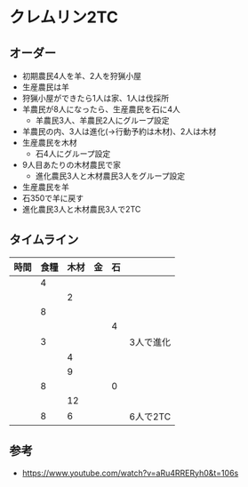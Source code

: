 # クレムリン2TC


## オーダー

- 初期農民4人を羊、2人を狩猟小屋
- 生産農民は羊
- 狩猟小屋ができたら1人は家、1人は伐採所
- 羊農民が8人になったら、生産農民を石に4人
    - 羊農民3人、羊農民2人にグループ設定
- 羊農民の内、3人は進化(→行動予約は木材)、2人は木材
- 生産農民を木材
    - 石4人にグループ設定
- 9人目あたりの木材農民で家
    - 進化農民3人と木材農民3人をグループ設定
- 生産農民を羊
- 石350で羊に戻す
- 進化農民3人と木材農民3人で2TC


## タイムライン

| 時間 | 食糧 | 木材 | 金  | 石  |           |
| ---- | ---- | ---- | --- | --- | --------- |
|      | 4    |      |     |     |           |
|      |      | 2    |     |     |           |
|      | 8    |      |     |     |           |
|      |      |      |     | 4   |           |
|      | 3    |      |     |     | 3人で進化 |
|      |      | 4    |     |     |           |
|      |      | 9    |     |     |           |
|      | 8    |      |     | 0   |           |
|      |      | 12   |     |     |           |
|      | 8    | 6    |     |     | 6人で2TC  |


## 参考

- <https://www.youtube.com/watch?v=aRu4RRERyh0&t=106s>
